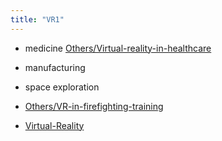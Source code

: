```yaml
---
title: "VR1"
---
```

- medicine [Others/Virtual-reality-in-healthcare](Others/Virtual-reality-in-healthcare.md)
- manufacturing
-  space exploration

- [Others/VR-in-firefighting-training](Others/VR-in-firefighting-training.md) 
- [Virtual-Reality](Others/Virtual-Reality.md)